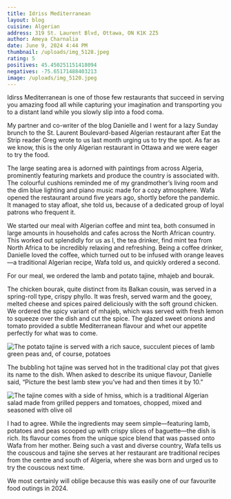 ```yaml
---
title: Idriss Mediterranean
layout: blog
cuisine: Algerian
address: 319 St. Laurent Blvd, Ottawa, ON K1K 2Z5
author: Ameya Charnalia
date: June 9, 2024 4:44 PM
thumbnail: /uploads/img_5128.jpeg
rating: 5
positives: 45.450251151418094
negatives: -75.65171488403213
image: /uploads/img_5120.jpeg
---
```

Idirss Mediterranean is one of those few restaurants that succeed in serving you amazing food all while capturing your imagination and transporting you to a distant land while you slowly slip into a food coma.

My partner and co-writer of the blog Danielle and I went for a lazy Sunday brunch to the St. Laurent Boulevard-based Algerian restaurant after Eat the Strip reader Greg wrote to us last month urging us to try the spot. As far as we know, this is the only Algerian restaurant in Ottawa and we were eager to try the food.

The large seating area is adorned with paintings from across Algeria, prominently featuring markets and produce the country is associated with. The colourful cushions reminded me of my grandmother’s living room and the dim blue lighting and piano music made for a cozy atmosphere. Wafa opened the restaurant around five years ago, shortly before the pandemic. It managed to stay afloat, she told us, because of a dedicated group of loyal patrons who frequent it. 

We started our meal with Algerian coffee and mint tea, both consumed in large amounts in households and cafes across the North African country. This worked out splendidly for us as I, the tea drinker, find mint tea from North Africa to be incredibly relaxing and refreshing. Being a coffee drinker, Danielle loved the coffee, which turned out to be infused with orange leaves—a traditional Algerian recipe, Wafa told us, and quickly ordered a second.

For our meal, we ordered the lamb and potato tajine, mhajeb and bourak. 

The chicken bourak, quite distinct from its Balkan cousin, was served in a spring-roll type, crispy phyllo. It was fresh, served warm and the gooey, melted cheese and spices paired deliciously with the soft ground chicken. We ordered the spicy variant of mhajeb, which was served with fresh lemon to squeeze over the dish and cut the spice. The glazed sweet onions and tomato provided a subtle Mediterranean flavour and whet our appetite perfectly for what was to come.

![The potato tajine is served with a rich sauce, succulent pieces of lamb green peas and, of course, potatoes](/uploads/img_5128.jpeg "Idriss Mediterranean potato tajine")

The bubbling hot tajine was served hot in the traditional clay pot that gives its name to the dish. When asked to describe its unique flavour, Danielle said, “Picture the best lamb stew you’ve had and then times it by 10.” 

![The tajine comes with a side of hmiss, which is a traditional Algerian salad made from grilled peppers and tomatoes, chopped, mixed and seasoned with olive oil](/uploads/img_5129.jpeg "Idriss Mediterranean hmiss")

I had to agree. While the ingredients may seem simple—featuring lamb, potatoes and peas scooped up with crispy slices of baguette—the dish is rich. Its flavour comes from the unique spice blend that was passed onto Wafa from her mother. Being such a vast and diverse country, Wafa tells us the couscous and tajine she serves at her restaurant are traditional recipes from the centre and south of Algeria, where she was born and urged us to try the couscous next time.

We most certainly will oblige because this was easily one of our favourite food outings in 2024.